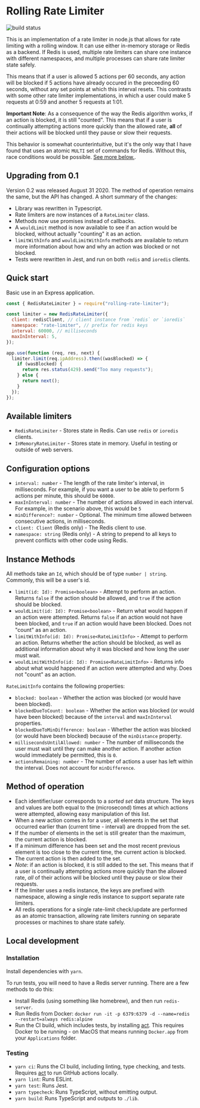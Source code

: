 # Rolling Rate Limiter

![build status](https://github.com/peterkhayes/rolling-rate-limiter/workflows/CI/badge.svg)

This is an implementation of a rate limiter in node.js that allows for rate limiting with a rolling window. It can use either in-memory storage or Redis as a backend. If Redis is used, multiple rate limiters can share one instance with different namespaces, and multiple processes can share rate limiter state safely.

This means that if a user is allowed 5 actions per 60 seconds, any action will be blocked if 5 actions have already occured in the preceeding 60 seconds, without any set points at which this interval resets. This contrasts with some other rate limiter implementations, in which a user could make 5 requests at 0:59 and another 5 requests at 1:01.

**Important Note**:
As a consequence of the way the Redis algorithm works, if an action is blocked, it is still "counted". This means that if a user is continually attempting actions more quickly than the allowed rate, **all** of their actions will be blocked until they pause or slow their requests.

This behavior is somewhat counterintuitive, but it's the only way that I have found that uses an atomic `MULTI` set of commands for Redis. Without this, race conditions would be possible. [See more below.](#method-of-operation).

## Upgrading from 0.1

Version 0.2 was released August 31 2020. The method of operation remains the same, but the API has changed. A short summary of the changes:

- Library was rewritten in Typescript.
- Rate limiters are now instances of a `RateLimiter` class.
- Methods now use promises instead of callbacks.
- A `wouldLimit` method is now available to see if an action would be blocked, without actually "counting" it as an action.
- `limitWithInfo` and `wouldLimitWithInfo` methods are available to return more information about how and why an action was blocked or not blocked.
- Tests were rewritten in Jest, and run on both `redis` and `ioredis` clients.

## Quick start

Basic use in an Express application.

```javascript
const { RedisRateLimiter } = require("rolling-rate-limiter");

const limiter = new RedisRateLimiter({
  client: redisClient, // client instance from `redis` or `ioredis`
  namespace: "rate-limiter", // prefix for redis keys
  interval: 60000, // milliseconds
  maxInInterval: 5,
});

app.use(function (req, res, next) {
  limiter.limit(req.ipAddress).then((wasBlocked) => {
    if (wasBlocked) {
      return res.status(429).send("Too many requests");
    } else {
      return next();
    }
  });
});
```

## Available limiters

- `RedisRateLimiter` - Stores state in Redis. Can use `redis` or `ioredis` clients.
- `InMemoryRateLimiter` - Stores state in memory. Useful in testing or outside of web servers.

## Configuration options

- `interval: number` - The length of the rate limiter's interval, in milliseconds. For example, if you want a user to be able to perform 5 actions per minute, this should be `60000`.
- `maxInInterval: number` - The number of actions allowed in each interval. For example, in the scenario above, this would be `5`
- `minDifference?: number` - Optional. The minimum time allowed between consecutive actions, in milliseconds.
- `client: Client` (Redis only) - The Redis client to use.
- `namespace: string` (Redis only) - A string to prepend to all keys to prevent conflicts with other code using Redis.

## Instance Methods

All methods take an `Id`, which should be of type `number | string`. Commonly, this will be a user's id.

- `limit(id: Id): Promise<boolean>` - Attempt to perform an action. Returns `false` if the action should be allowed, and `true` if the action should be blocked.
- `wouldLimit(id: Id): Promise<boolean>` - Return what would happen if an action were attempted. Returns `false` if an action would not have been blocked, and `true` if an action would have been blocked. Does not "count" as an action.
- `limitWithInfo(id: Id): Promise<RateLimitInfo>` - Attempt to perform an action. Returns whether the action should be blocked, as well as additional information about why it was blocked and how long the user must wait.
- `wouldLimitWithInfo(id: Id): Promise<RateLimitInfo>` - Returns info about what would happened if an action were attempted and why. Does not "count" as an action.

`RateLimitInfo` contains the following properties:

- `blocked: boolean` - Whether the action was blocked (or would have been blocked).
- `blockedDueToCount: boolean` - Whether the action was blocked (or would have been blocked) because of the `interval` and `maxInInterval` properties.
- `blockedDueToMinDifference: boolean` - Whether the action was blocked (or would have been blocked) because of the `minDistance` property.
- `millisecondsUntilAllowed: number` - The number of milliseconds the user must wait until they can make another action. If another action would immediately be permitted, this is `0`.
- `actionsRemaining: number` - The number of actions a user has left within the interval. Does not account for `minDifference`.

## Method of operation

- Each identifier/user corresponds to a _sorted set_ data structure. The keys and values are both equal to the (microsecond) times at which actions were attempted, allowing easy manipulation of this list.
- When a new action comes in for a user, all elements in the set that occurred earlier than (current time - interval) are dropped from the set.
- If the number of elements in the set is still greater than the maximum, the current action is blocked.
- If a minimum difference has been set and the most recent previous element is too close to the current time, the current action is blocked.
- The current action is then added to the set.
- _Note_: if an action is blocked, it is still added to the set. This means that if a user is continually attempting actions more quickly than the allowed rate, _all_ of their actions will be blocked until they pause or slow their requests.
- If the limiter uses a redis instance, the keys are prefixed with namespace, allowing a single redis instance to support separate rate limiters.
- All redis operations for a single rate-limit check/update are performed as an atomic transaction, allowing rate limiters running on separate processes or machines to share state safely.

## Local development

### Installation

Install dependencies with `yarn`.

To run tests, you will need to have a Redis server running. There are a few methods to do this:

- Install Redis (using something like homebrew), and then run `redis-server`.
- Run Redis from Docker: `docker run -it -p 6379:6379 -d --name=redis --restart=always redis:alpine`
- Run the CI build, which includes tests, by installing [act](https://github.com/nektos/act). This requires Docker to be running - on MacOS that means running `Docker.app` from your `Applications` folder.

### Testing

- `yarn ci`: Runs the CI build, including linting, type checking, and tests. Requires [act](https://github.com/nektos/act) to run GitHub actions locally.
- `yarn lint`: Runs ESLint.
- `yarn test`: Runs Jest.
- `yarn typecheck`: Runs TypeScript, without emitting output.
- `yarn build`: Runs TypeScript and outputs to `./lib`.

